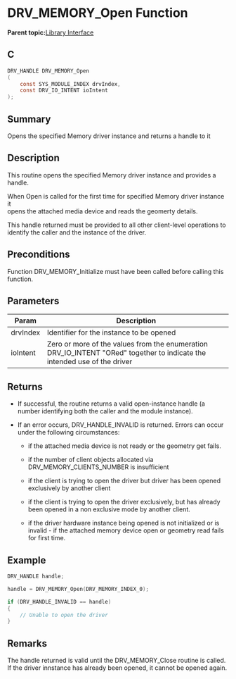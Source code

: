 # DRV\_MEMORY\_Open Function

**Parent topic:**[Library Interface](GUID-E18B0923-4286-4E08-A2EB-9A482E0063AE.md)

## C

```c
DRV_HANDLE DRV_MEMORY_Open
(
    const SYS_MODULE_INDEX drvIndex,
    const DRV_IO_INTENT ioIntent
);
```

## Summary

Opens the specified Memory driver instance and returns a handle to it

## Description

This routine opens the specified Memory driver instance and provides a handle.

When Open is called for the first time for specified Memory driver instance it<br />opens the attached media device and reads the geomerty details.

This handle returned must be provided to all other client-level operations to<br />identify the caller and the instance of the driver.

## Preconditions

Function DRV\_MEMORY\_Initialize must have been called before calling this function.

## Parameters

|Param|Description|
|-----|-----------|
|drvIndex|Identifier for the instance to be opened|
|ioIntent|Zero or more of the values from the enumeration DRV\_IO\_INTENT "ORed" together to indicate the intended use of the driver|

## Returns

-   If successful, the routine returns a valid open-instance handle \(a number identifying both the caller and the module instance\).

-   If an error occurs, DRV\_HANDLE\_INVALID is returned. Errors can occur under the following circumstances:

    -   if the attached media device is not ready or the geometry get fails.

    -   if the number of client objects allocated via DRV\_MEMORY\_CLIENTS\_NUMBER is insufficient

    -   if the client is trying to open the driver but driver has been opened exclusively by another client

    -   if the client is trying to open the driver exclusively, but has already been opened in a non exclusive mode by another client.

    -   if the driver hardware instance being opened is not initialized or is invalid - if the attached memory device open or geometry read fails for first time.


## Example

```c
DRV_HANDLE handle;

handle = DRV_MEMORY_Open(DRV_MEMORY_INDEX_0);

if (DRV_HANDLE_INVALID == handle)
{
    // Unable to open the driver
}
```

## Remarks

The handle returned is valid until the DRV\_MEMORY\_Close routine is called. If the driver innstance has already been opened, it cannot be opened again.

